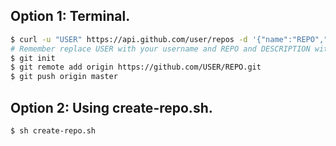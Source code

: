 ## Option 1: Terminal.
```bash
$ curl -u "USER" https://api.github.com/user/repos -d '{"name":"REPO","description":"DESCRIPTION"}'
# Remember replace USER with your username and REPO and DESCRIPTION with your repository/application name and description.
$ git init
$ git remote add origin https://github.com/USER/REPO.git
$ git push origin master
```

## Option 2: Using create-repo.sh.
```bash
$ sh create-repo.sh
```



